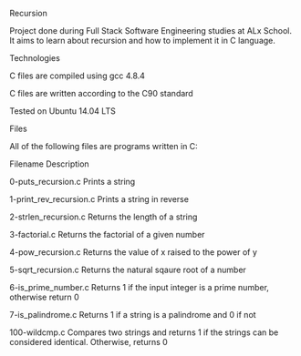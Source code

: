 Recursion

Project done during Full Stack Software Engineering studies at ALx School. It aims to learn about recursion and how to implement it in C language.



Technologies

C files are compiled using gcc 4.8.4

C files are written according to the C90 standard

Tested on Ubuntu 14.04 LTS

Files

All of the following files are programs written in C:



Filename	     	   Description

0-puts_recursion.c	   Prints a string

1-print_rev_recursion.c	   Prints a string in reverse

2-strlen_recursion.c	   Returns the length of a string

3-factorial.c		   Returns the factorial of a given number

4-pow_recursion.c	   Returns the value of x raised to the power of y

5-sqrt_recursion.c	   Returns the natural sqaure root of a number

6-is_prime_number.c	   Returns 1 if the input integer is a prime number, otherwise return 0

7-is_palindrome.c	   Returns 1 if a string is a palindrome and 0 if not

100-wildcmp.c		   Compares two strings and returns 1 if the strings can be considered identical. Otherwise, returns 0
